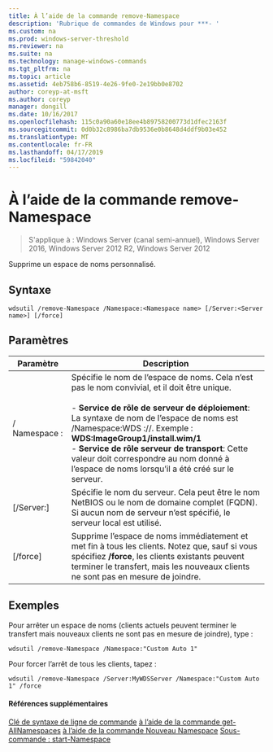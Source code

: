 ```yaml
---
title: À l’aide de la commande remove-Namespace
description: 'Rubrique de commandes de Windows pour ***- '
ms.custom: na
ms.prod: windows-server-threshold
ms.reviewer: na
ms.suite: na
ms.technology: manage-windows-commands
ms.tgt_pltfrm: na
ms.topic: article
ms.assetid: 4eb758b6-8519-4e26-9fe0-2e19bb0e8702
author: coreyp-at-msft
ms.author: coreyp
manager: dongill
ms.date: 10/16/2017
ms.openlocfilehash: 115c0a90a60e18ee4b89758200773d1dfec2163f
ms.sourcegitcommit: 0d0b32c8986ba7db9536e0b8648d4ddf9b03e452
ms.translationtype: MT
ms.contentlocale: fr-FR
ms.lasthandoff: 04/17/2019
ms.locfileid: "59842040"
---
```

# <a name="using-the-remove-namespace-command"></a>À l’aide de la commande remove-Namespace

>S'applique à : Windows Server (canal semi-annuel), Windows Server 2016, Windows Server 2012 R2, Windows Server 2012

Supprime un espace de noms personnalisé.
## <a name="syntax"></a>Syntaxe
```
wdsutil /remove-Namespace /Namespace:<Namespace name> [/Server:<Server name>] [/force]
```
## <a name="parameters"></a>Paramètres
|Paramètre|Description|
|-------|--------|
|/ Namespace :<Namespace name>|Spécifie le nom de l’espace de noms. Cela n’est pas le nom convivial, et il doit être unique.<br /><br />-   **Service de rôle de serveur de déploiement**: La syntaxe de nom de l’espace de noms est /Namespace:WDS :<ImageGroup>/<ImageName>/<Index>. Exemple : **WDS:ImageGroup1/install.wim/1**<br />-   **Service de rôle serveur de transport**: Cette valeur doit correspondre au nom donné à l’espace de noms lorsqu’il a été créé sur le serveur.|
|[/Server:<Server name>]|Spécifie le nom du serveur. Cela peut être le nom NetBIOS ou le nom de domaine complet (FQDN). Si aucun nom de serveur n’est spécifié, le serveur local est utilisé.|
|[/force]|Supprime l’espace de noms immédiatement et met fin à tous les clients. Notez que, sauf si vous spécifiez **/force**, les clients existants peuvent terminer le transfert, mais les nouveaux clients ne sont pas en mesure de joindre.|
## <a name="BKMK_examples"></a>Exemples
Pour arrêter un espace de noms (clients actuels peuvent terminer le transfert mais nouveaux clients ne sont pas en mesure de joindre), type :
```
wdsutil /remove-Namespace /Namespace:"Custom Auto 1"
```
Pour forcer l’arrêt de tous les clients, tapez :
```
wdsutil /remove-Namespace /Server:MyWDSServer /Namespace:"Custom Auto 1" /force
```
#### <a name="additional-references"></a>Références supplémentaires
[Clé de syntaxe de ligne de commande](command-line-syntax-key.md)
[à l’aide de la commande get-AllNamespaces](using-the-get-allnamespaces-command.md)
[à l’aide de la commande Nouveau Namespace](using-the-new-namespace-command.md) 
 [ Sous-commande : start-Namespace](subcommand-start-namespace.md)
